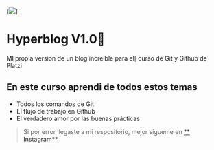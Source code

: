 [![](https://i.imgur.com/NQk42lP.png)]

# Hyperblog V1.0💚
MI propia version de un blog increíble para el[ curso de Git y Github de Platzi

## En este curso aprendi de todos estos temas
* Todos los comandos de Git
* El flujo de trabajo en Github
* El verdadero amor por las buenas prácticas

>Si por error llegaste a mi respositorio, mejor sigueme en [** Instagram**](https://www.instagram.com/emanuel.alv_/).

